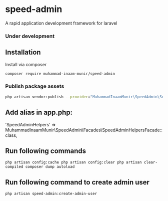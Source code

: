 # speed-admin
A rapid application development framework for laravel

### Under development


## Installation

Install via composer
```bash
composer require muhammad-inaam-munir/speed-admin
```

### Publish package assets

```bash
php artisan vendor:publish --provider="MuhammadInaamMunir\SpeedAdmin\ServiceProvider"
```

## Add alias in app.php:

'SpeedAdminHelpers' => MuhammadInaamMunir\SpeedAdmin\Facades\SpeedAdminHelpersFacade::class,

## Run following commands

`
php artisan config:cache
php artisan config:clear
php artisan clear-compiled
composer dump autoload
`

## Run following command to create admin user

`
php artisan speed-admin:create-admin-user
`
